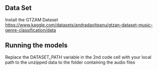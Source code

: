 ## Data Set

Install the GTZAM Dataset https://www.kaggle.com/datasets/andradaolteanu/gtzan-dataset-music-genre-classification/data

## Running the models
Replace the DATASET_PATH variable in the 2nd code cell with your local path to the unzipped data to the folder containing the audio files
